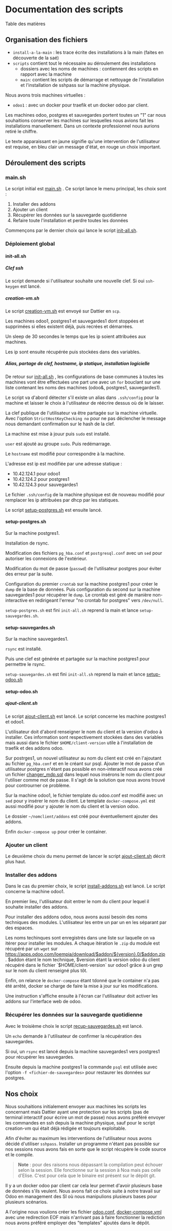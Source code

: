 # Documentation des scripts

Table des matières


## Organisation des fichiers

- `install-a-la-main` : les trace écrite des installations à la main (faites en découverte de la saé) 
- `scripts` contient tout le nécessaire au déroulement des installations
    - dossiers avec les noms de machines : contiennent des scripts en rapport avec la machine 
    - `main`: contient les scripts de démarrage et nettoyage de l'installation et l'installation de sshpass sur la machine physique.

Nous avons trois machines virtuelles : 
- `odoo1` : avec un docker pour traefik et un docker odoo par client. 

Les machines odoo, postgres et sauvegardes portent toutes un "1" car nous souhaitions conserver les machines sur lesquelles nous avions fait les installations manuellement. Dans un contexte professionnel nous aurions retiré le chiffre.

Le texte apparaissant en jaune signifie qu'une intervention de l'utilisateur est requise, en bleu clair un message d'état, en rouge un choix important. 

## Déroulement des scripts

### main.sh
Le script initial est [main.sh](./scripts/main/main.sh) . Ce script lance le menu principal, les choix sont :
1) Installer des addons
2) Ajouter un client
3) Récupérer les données sur la sauvegarde quotidienne
4) Refaire toute l'installation et perdre toutes les données

Commençons par le dernier choix qui lance le script [init-all.sh](./scripts/main/init-all.sh).

### Déploiement global

#### init-all.sh

##### Clef ssh
Le script demande si l'utilisateur souhaite une nouvelle clef. Si oui `ssh-keygen` est lancé.

##### creation-vm.sh

Le script [creation-vm.sh](./scripts/dattier/creation-vm.sh) est envoyé sur Dattier en `scp`.

Les machines odoo1, postgres1 et sauvegardes1 dont stoppées et supprimées si elles existent déjà, puis recrées et démarrées.

Un sleep de 30 secondes le temps que les ip soient attribuées aux machines.

Les ip sont ensuite récupérée puis stockées dans des variables.

##### Alias, partage de clef, hostname, ip statique, installation logicielle

De retour sur [init-all.sh](./scripts/main/init-all.sh) , les configurations de base communes à toutes les machines vont être effectuées une part une avec un  `for` bouclant sur une liste contenant les noms des machines (odoo&, postgres1, sauvegardes1).

Le script va d'abord détecter s'il existe un alias dans `.ssh/config` pour la machine et laisser le choix à l'utilisateur de réécrire dessus où de le laisser.

La clef publique de l'utilisateur va être partagée sur la machine virtuelle. Avec l'option `StrictHostKeyChecking no` pour ne pas déclencher le message nous demandant confirmation sur le hash de la clef.

La machine est mise à jouur puis `sudo` est installé.

`user` est ajouté au groupe `sudo`. Puis redémarrage.

Le `hostname` est modifié pour correspondre à la machine.

L'adresse est ip est modifiée par une adresse statique :
- 10.42.124.1 pour odoo1
- 10.42.124.2 pour postgres1
- 10.42.124.3 pour sauvegardes1

Le fichier `.ssh/config` de la machine physique est de nouveau modifié pour remplacer les ip attribuées par dhcp par les statiques.

Le script [setup-postgres.sh](../postgres/setup-postgres.sh) est ensuite lancé.

#### setup-postgres.sh

Sur la machine postgres1.

Installation de rsync.

Modification des fichiers `pg_hba.conf` et `postgresql.conf` avec un `sed` pour autoriser les connexions de l'extérieur.

Modification du mot de passe (`passwd`) de l'utilisateur postgres pour éviter des erreur par la suite.

Configuration du premier `crontab` sur la machine postgres1 pour créer le `dump` de la base de données. Puis configuration du second sur la machine sauvegardes1 pour récupérer le `dump`. Le crontab est géré de manière non-interactive en redirigeant l'erreur "no crontab for postgres" vers `/dev/null`.

`setup-postgres.sh` est fini `init-all.sh` reprend la main et lance `setup-sauvegardes.sh`.

#### setup-sauvegardes.sh

Sur la machine sauvegardes1.

`rsync` est installé.

Puis une clef est générée et partagée sur la machine postgres1 pour permettre le rsync.

`setup-sauvegardes.sh` est fini `init-all.sh` reprend la main et lance [setup-odoo.sh](./scripts/odoo/setup-odoo.sh)

#### setup-odoo.sh



##### ajout-client.sh

Le script [ajout-client.sh](./scripts/odoo/ajout-client.sh) est lancé. Le script concerne les machine postgres1 et odoo1.

L'utilisateur doit d'abord renseigner le nom du client et la version d'odoo à installer. Ces information sont respectivement stockées dans des variables mais aussi dans le fichier `$HOME/client-version` utile à l'installation de traefik et des addons odoo. 

Sur postrges1, un nouvel utilisateur au nom du client est créé en l'ajoutant au fichier `pg_hba.conf` et en le créant sur psql. Ajouter le mot de passe d'un utilisateur postgres n'étant pas possible en non-interactif nous avons créé un fichier [changer_mdp.sql](./scripts/odoo/changer_mdp.sql) dans lequel nous insérons le nom du client pour l'utiliser comme mot de passe. Il s'agit de la solution que nous avons trouvé pour controurner ce problème.

Sur la machine odoo1, le fichier template du odoo.conf est modifié avec un `sed` pour y insérer le nom du client. Le template `docker-compose.yml` est aussi modifié pour y ajouter le nom du client et la version odoo.

Le dossier `~/nomclient/addons` est créé pour éventuellement ajouter des addons.

Enfin `docker-compose up` pour créer le container.

### Ajouter un client

Le deuxième choix du menu permet de lancer le script [ajout-client.sh](./scripts/odoo/ajout-client.sh) décrit plus haut. 

### Installer des addons

Dans le cas du premier choix, le script [install-addons.sh](./scripts/odoo/install-addons.sh) est lancé. Le script concerne la machine odoo1.

En premier lieu, l'utilisateur doit entrer le nom du client pour lequel il souhaite installer des addons.

Pour installer des addons odoo, nous avons aussi besoin des noms techniques des modules. L'utilisateur les entre un par un en les séparant par des espaces.

Les noms techinques sont enregistrés dans une liste sur laquelle on va itérer pour installer les modules. A chaque itération le `.zip` du module est récupéré par un `wget` sur https://apps.odoo.com/loempia/download/$addon/${version}.0/$addon.zip . $addon étant le nom technique, $version étant la version odoo du client récupéré dans le fichier `$HOME/client-version` sur odoo1 grâce à un grep sur le nom du client renseigné plus tôt.

Enfin, on relance le `docker-compose` étant tdonné que le container n'a pas été arrêté, docker se charge de faire la mise à jour sur les modifications.

Une instruction s'affiche ensuite à l'écran car l'utilisateur doit activer les addons sur l'interface web de odoo.

### Récupérer les données sur la sauvegarde quotidienne

Avec le troisième choix le script [recup-sauvegardes.sh](./scripts/sauvegardes/recup-sauvegardes.sh) est lancé.

Un `echo` demande à l'utilisateur de confirmer la récupération des sauvegardes. 

Si oui, un `rsync` est lancé depuis la machine sauvegardes1 vers postgres1 pour récupérer les sauvegardes.

Ensuite depuis la machine postgres1 la commande `psql` est utilisée avec l'option `-f <fichier-de-sauvegardes>` pour restaurer les données sur postgres. 

## Nos choix

Nous souhaitions initialement envoyer aux machines les scripts les concernant mais Dattier ayant une protection sur les scripts (pas de terminal interactif pour écrire un mot de passe) nous avons préféré envoyer les commandes en ssh depuis la machine physique, sauf pour le script creation-vm qui était déjà rédigée et toujours exploitable.

Afin d'éviter au maximum les interventions de l'utilisateur nous avons décidé d'utiliser `sshpass`. Installer un programme n'étant pas possible sur nos sessions nous avons fais en sorte que le script récupère le code source et le compile. 

> **Note** : pour des raisons nous dépassant la compilation peut échouer selon la session. Elle fonctionne sur la session à Noa mais pas celle d'Elise. C'est pour cela que le binaire est présent sur le dépôt git.

Il y a un docker odoo par client car cela leur permet d'avoir plusieurs base de données s'ils veulent. Nous avons fait ce choix suite à notre travail sur Odoo en management des SI où nous manipulions plusieurs bases pour plusieurs scénarios.

A l'origine nous voulions créer les fichier [odoo.conf](./scripts/odoo/odoo.conf), [docker-compose.yml](./scripts/odoo/template-docker-compose-odoo.yml) avec une redirection EOF mais n'arrivant pas à faire fonctionner la rediction nous avons préféré employer des "templates" ajoutés dans le dépôt. 